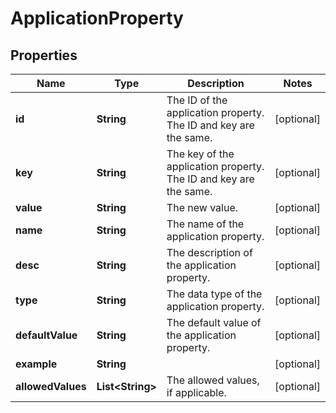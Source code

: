 # ApplicationProperty

## Properties
Name | Type | Description | Notes
------------ | ------------- | ------------- | -------------
**id** | **String** | The ID of the application property. The ID and key are the same. |  [optional]
**key** | **String** | The key of the application property. The ID and key are the same. |  [optional]
**value** | **String** | The new value. |  [optional]
**name** | **String** | The name of the application property. |  [optional]
**desc** | **String** | The description of the application property. |  [optional]
**type** | **String** | The data type of the application property. |  [optional]
**defaultValue** | **String** | The default value of the application property. |  [optional]
**example** | **String** |  |  [optional]
**allowedValues** | **List&lt;String&gt;** | The allowed values, if applicable. |  [optional]
